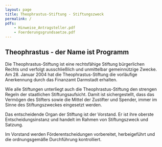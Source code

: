 ```yaml
---
layout: page
title: Theophrastus-Stiftung - Stiftungszweck
permalink: /
pdfs:
    - Hinweise_Antragsteller.pdf
    - Foerderungsgrundsaetze.pdf
---
```


## Theophrastus - der Name ist Programm

Die Theophrastus-Stiftung ist eine rechtsfähige Stiftung bürgerlichen Rechts und verfolgt ausschließlich und unmittelbar gemeinnützige Zwecke. Am 28. Januar 2004 hat die Theophrastus-Stiftung die vorläufige Anerkennung durch das Finanzamt Darmstadt erhalten.

Wie alle Stiftungen unterliegt auch die Theophrastus-Stiftung den strengen Regeln der staatlichen Stiftungsaufsicht. Damit ist sichergestellt, dass das Vermögen des Stifters sowie die Mittel der Zustifter und Spender, immer im Sinne des Stiftungszweckes eingesetzt werden.

Das entscheidende Organ der Stiftung ist der Vorstand. Er ist ihre oberste Entscheidungsinstanz und handelt im Rahmen von Stiftungszweck und Satzung.

Im Vorstand werden Förderentscheidungen vorbereitet, herbeigeführt und die ordnungsgemäße Durchführung kontrolliert.